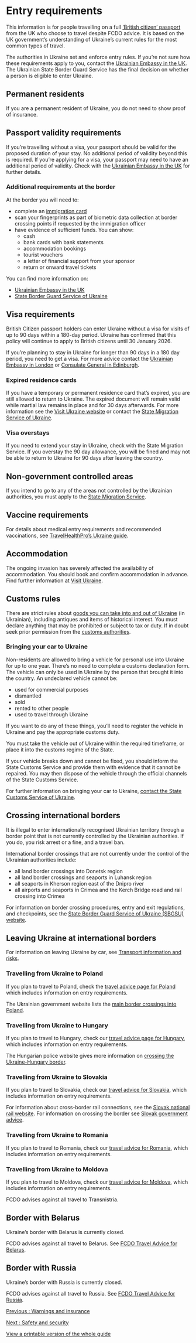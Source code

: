 # Entry requirements

This information is for people travelling on a full [‘British citizen’ passport](https://www.gov.uk/types-of-british-nationality) from the UK who choose to travel despite FCDO advice. It is based on the UK government’s understanding of Ukraine’s current rules for the most common types of travel.

The authorities in Ukraine set and enforce entry rules. If you’re not sure how these requirements apply to you, contact the [Ukrainian Embassy in the UK](https://mfa.gov.ua/en/embassies/velika-britaniya). The Ukrainian State Border Guard Service has the final decision on whether a person is eligible to enter Ukraine.

## Permanent residents

If you are a permanent resident of Ukraine, you do not need to show proof of insurance.

## Passport validity requirements

If you’re travelling without a visa, your passport should be valid for the proposed duration of your stay. No additional period of validity beyond this is required. If you’re applying for a visa, your passport may need to have an additional period of validity. Check with the [Ukrainian Embassy in the UK](https://mfa.gov.ua/en/embassies/velika-britaniya) for further details.

### Additional requirements at the border

At the border you will need to:

* complete an [immigration card](https://dpsu.gov.ua/en/Procedure-for-filling-immigration-card)
* scan your fingerprints as part of biometric data collection at border crossing points if requested by the immigration officer
* have evidence of sufficient funds. You can show:
  + cash
  + bank cards with bank statements
  + accommodation bookings
  + tourist vouchers
  + a letter of financial support from your sponsor
  + return or onward travel tickets

You can find more information on:

* [Ukrainian Embassy in the UK](https://uk.mfa.gov.ua/en/consular-issues/4409-visa-requirements-for-foreigners-entering-ukraine)
* [State Border Guard Service of Ukraine](http://dpsu.gov.ua/en/border-crossing-by-foreigners-and-stateless-persons)

## Visa requirements

British Citizen passport holders can enter Ukraine without a visa for visits of up to 90 days within a 180-day period. Ukraine has confirmed that this policy will continue to apply to British citizens until 30 January 2026.

If you’re planning to stay in Ukraine for longer than 90 days in a 180 day period, you need to get a visa. For more advice contact the [Ukrainian Embassy in London](https://mfa.gov.ua/en/embassies/velika-britaniya) or [Consulate General in Edinburgh](https://edinburgh.mfa.gov.ua/en).

### Expired residence cards

If you have a temporary or permanent residence card that’s expired, you are still allowed to return to Ukraine. The expired document will remain valid while martial law remains in place and for 30 days afterwards. For more information see the [Visit Ukraine website](https://visitukraine.today/blog/1063/an-expired-residence-permit-gives-the-right-to-enter-ukraine-new-conditions-and-exceptions) or contact the [State Migration Service of Ukraine](https://dmsu.gov.ua/en-home.html).

### Visa overstays

If you need to extend your stay in Ukraine, check with the State Migration Service. If you overstay the 90 day allowance, you will be fined and may not be able to return to Ukraine for 90 days after leaving the country.

## Non-government controlled areas

If you intend to go to any of the areas not controlled by the Ukrainian authorities, you must apply to the [State Migration Service](https://www.dmsu.gov.ua/).

## Vaccine requirements

For details about medical entry requirements and recommended vaccinations, see [TravelHealthPro’s Ukraine guide](https://travelhealthpro.org.uk/country/232/ukraine#Vaccine_Recommendations).

## Accommodation

The ongoing invasion has severely affected the availability of accommodation. You should book and confirm accommodation in advance. Find further information at [Visit Ukraine](https://visitukraine.today/).

## Customs rules

There are strict rules about [goods you can take into and out of Ukraine](https://customs.gov.ua/en/) (in Ukrainian), including antiques and items of historical interest. You must declare anything that may be prohibited or subject to tax or duty. If in doubt seek prior permission from the [customs authorities](https://customs.gov.ua/en/contacts).

### Bringing your car to Ukraine

Non-residents are allowed to bring a vehicle for personal use into Ukraine for up to one year. There’s no need to complete a customs declaration form. The vehicle can only be used in Ukraine by the person that brought it into the country. An undeclared vehicle cannot be:

* used for commercial purposes
* dismantled
* sold
* rented to other people
* used to travel through Ukraine

If you want to do any of these things, you’ll need to register the vehicle in Ukraine and pay the appropriate customs duty.

You must take the vehicle out of Ukraine within the required timeframe, or place it into the customs regime of the State.

If your vehicle breaks down and cannot be fixed, you should inform the State Customs Service and provide them with evidence that it cannot be repaired. You may then dispose of the vehicle through the official channels of the State Customs Service.

For further information on bringing your car to Ukraine, [contact the State Customs Service of Ukraine](https://customs.gov.ua/contacts).

## Crossing international borders

It is illegal to enter internationally recognised Ukrainian territory through a border point that is not currently controlled by the Ukrainian authorities. If you do, you risk arrest or a fine, and a travel ban.

International border crossings that are not currently under the control of the Ukrainian authorities include:

* all land border crossings into Donetsk region
* all land border crossings and seaports in Luhansk region
* all seaports in Kherson region east of the Dnipro river
* all airports and seaports in Crimea and the Kerch Bridge road and rail crossing into Crimea

For information on border crossing procedures, entry and exit regulations, and checkpoints, see the [State Border Guard Service of Ukraine (SBGSU) website](https://dpsu.gov.ua/en/).

## Leaving Ukraine at international borders

For information on leaving Ukraine by car, see [Transport information and risks](/foreign-travel-advice/ukraine/safety-and-security#transport-information-and-risks).

### Travelling from Ukraine to Poland

If you plan to travel to Poland, check the [travel advice page for Poland](https://www.gov.uk/foreign-travel-advice/poland) which includes information on entry requirements.

The Ukrainian government website lists the [main border crossings into Poland](https://dpsu.gov.ua/en/map).

### Travelling from Ukraine to Hungary

If you plan to travel to Hungary, check our [travel advice page for Hungary](https://www.gov.uk/foreign-travel-advice/hungary), which includes information on entry requirements.

The Hungarian police website gives more information on [crossing the Ukraine-Hungary border](https://www.police.hu/en/content/border-crossing).

### Travelling from Ukraine to Slovakia

If you plan to travel to Slovakia, check our [travel advice for Slovakia](https://www.gov.uk/foreign-travel-advice/slovakia), which includes information on entry requirements.

For information about cross-border rail connections, see the [Slovak national rail website](https://www.zssk.sk/en/). For information on crossing the border see [Slovak government advice](https://www.minv.sk/?the-state-border-crossing).

### Travelling from Ukraine to Romania

If you plan to travel to Romania, check our [travel advice for Romania](https://www.gov.uk/foreign-travel-advice/romania), which includes information on entry requirements.

### Travelling from Ukraine to Moldova

If you plan to travel to Moldova, check our [travel advice for Moldova](https://www.gov.uk/foreign-travel-advice/moldova), which includes information on entry requirements.

FCDO advises against all travel to Transnistria.

## Border with Belarus

Ukraine’s border with Belarus is currently closed.

FCDO advises against all travel to Belarus. See [FCDO Travel Advice for Belarus](https://www.gov.uk/foreign-travel-advice/belarus).

## Border with Russia

Ukraine’s border with Russia is currently closed.

FCDO advises against all travel to Russia. See [FCDO Travel Advice for Russia](https://www.gov.uk/foreign-travel-advice/russia).

[Previous
:
Warnings and insurance](/foreign-travel-advice/ukraine)

[Next
:
Safety and security](/foreign-travel-advice/ukraine/safety-and-security)

[View a printable version of the whole guide](/foreign-travel-advice/ukraine/print)